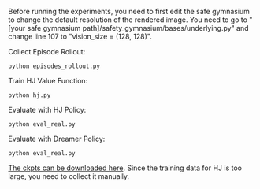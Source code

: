 Before running the experiments, you need to first edit the safe gymnasium to change the default resolution of the rendered image. You need to go to "[your safe gymnasium path]/safety_gymnasium/bases/underlying.py" and change line 107 to "vision_size = (128, 128)".

Collect Episode Rollout:
```
python episodes_rollout.py
```
Train HJ Value Function:
```
python hj.py
```
Evaluate with HJ Policy:
```
python eval_real.py
```
Evaluate with Dreamer Policy:
```
python eval_real.py
```

[The ckpts can be downloaded here](https://drive.google.com/drive/folders/1o181E3CqDhJZWu8gieq9-2vYr8MCJd5x?usp=sharing). Since the training data for HJ is too large, you need to collect it manually.
